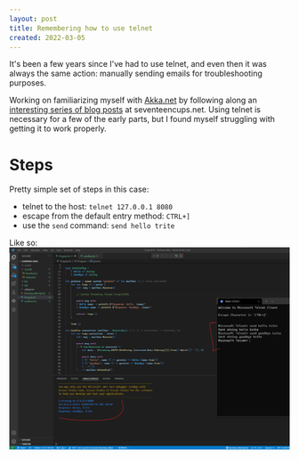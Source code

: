 ```yaml
---
layout: post
title: Remembering how to use telnet 
created: 2022-03-05
---
```


It's been a few years since I've had to use telnet, and even then it was always the same action: manually sending emails for troubleshooting purposes.

Working on familiarizing myself with [Akka.net](https://getakka.net/) by following along an [interesting series of blog posts](https://www.seventeencups.net/posts/building-a-mud-with-f-sharp-and-akka-net-part-one/) at seventeencups.net. Using telnet is necessary for a few of the early parts, but I found myself struggling with getting it to work properly.

# Steps
Pretty simple set of steps in this case:
 * telnet to the host: `telnet 127.0.0.1 8080`
 * escape from the default entry method: `CTRL+]`
 * use the `send` command: `send hello trite`

Like so:
![example](img/telnet-akka-usage.png)